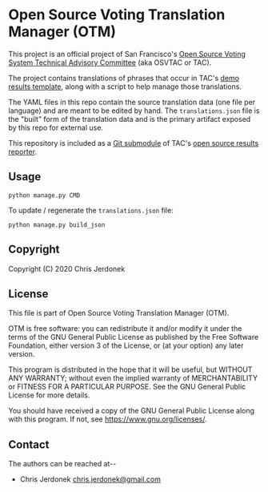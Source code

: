 # Open Source Voting Translation Manager (OTM)

This project is an official project of San Francisco's [Open Source Voting
System Technical Advisory Committee][osvtac] (aka OSVTAC or TAC).

The project contains translations of phrases that occur in TAC's
[demo results template][demo-template], along with a script to help
manage those translations.

The YAML files in this repo contain the source translation data (one
file per language) and are meant to be edited by hand.
The `translations.json` file is the "built" form of the translation data
and is the primary artifact exposed by this repo for external use.

This repository is included as a [Git submodule][git-submodule] of TAC's
[open source results reporter][orr].


## Usage

```
python manage.py CMD
```

To update / regenerate the `translations.json` file:

```
python manage.py build_json
```


## Copyright

Copyright (C) 2020  Chris Jerdonek


## License

This file is part of Open Source Voting Translation Manager (OTM).

OTM is free software: you can redistribute it and/or modify
it under the terms of the GNU General Public License as published by
the Free Software Foundation, either version 3 of the License, or
(at your option) any later version.

This program is distributed in the hope that it will be useful,
but WITHOUT ANY WARRANTY; without even the implied warranty of
MERCHANTABILITY or FITNESS FOR A PARTICULAR PURPOSE.  See the
GNU General Public License for more details.

You should have received a copy of the GNU General Public License
along with this program.  If not, see <https://www.gnu.org/licenses/>.


## Contact

The authors can be reached at--

* Chris Jerdonek <chris.jerdonek@gmail.com>


[demo-template]: https://github.com/OSVTAC/osv-results-reporter/tree/master/templates/demo-template
[git-submodule]: https://git-scm.com/book/en/v2/Git-Tools-Submodules
[orr]: https://github.com/OSVTAC/osv-results-reporter
[osvtac]: https://osvtac.github.io/
